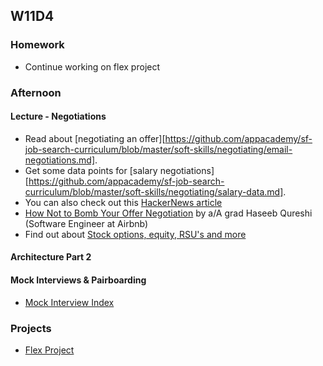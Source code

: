 ## W11D4
### Homework
* Continue working on flex project

### Afternoon

#### Lecture - Negotiations

* Read about [negotiating an offer][https://github.com/appacademy/sf-job-search-curriculum/blob/master/soft-skills/negotiating/email-negotiations.md].
* Get some data points for [salary negotiations][https://github.com/appacademy/sf-job-search-curriculum/blob/master/soft-skills/negotiating/salary-data.md].
* You can also check out this [HackerNews article][hn-negotiation-article]
* [How Not to Bomb Your Offer Negotiation](http://haseebq.com/how-not-to-bomb-your-offer-negotiation/) by a/A grad Haseeb Qureshi (Software Engineer at Airbnb)
* Find out about [Stock options, equity, RSU's and more](https://www.investopedia.com/articles/personal-finance/041515/equity-vs-salary-what-you-need-know.asp)

[hackreactor-article]: http://venturebeat.com/2013/08/28/the-developers-guide-to-interviewing/
[offer-negotiation]: soft-skills/negotiating/email-negotiations.md
[salary-data]: soft-skills/negotiating/salary-data.md
[hn-negotiation-article]: https://news.ycombinator.com/item?id=3289750


#### Architecture Part 2

#### Mock Interviews & Pairboarding
* [Mock Interview Index][pair-boarding-index]


### Projects
* [Flex Project][flex-project]

<!-- LINKS -->
<!-- Job Search Projects -->
[flex-project]: ../projects/flex-project/flex-project.md

<!-- Internal Resources -->
[pair-boarding-index]: https://github.com/appacademy/sf-job-search-curriculum/blob/master/technical-skills/whiteboarding/index.md#d3
